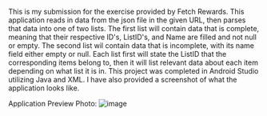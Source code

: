 This is my submission for the exercise provided by Fetch Rewards. This application reads in data from the json file in the given URL, then parses that data into one of two lists. The first list will contain data that is complete, meaning that their respective ID's, ListID's, and Name are filled and not null or empty. The second list wil contain data that is incomplete, with its name field either empty or null. Each list first will state the ListID that the corresponding items belong to, then it will list relevant data about each item depending on what list it is in. This project was completed in Android Studio utilizing Java and XML. I have also provided a screenshot of what the application looks like. 

Application Preview Photo: 
![image](https://github.com/user-attachments/assets/ef282796-4f50-4e52-a06f-8409b95829bb)
